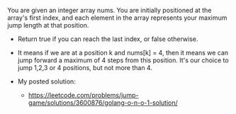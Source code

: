 You are given an integer array nums. You are initially positioned at the array's first index, and each element in the array represents your maximum jump length at that position.

- Return true if you can reach the last index, or false otherwise.

- It means if we are at a position k and nums[k] = 4, then it means we can jump forward a maximum of 4 steps from this position. It's our choice to jump 1,2,3 or 4 positions, but not more than 4.

- My posted solution:
    - https://leetcode.com/problems/jump-game/solutions/3600876/golang-o-n-o-1-solution/
